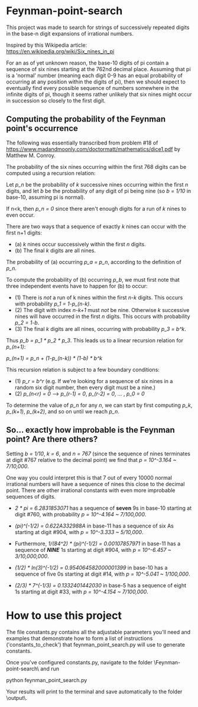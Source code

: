 # Feynman-point-search

This project was made to search for strings of successively repeated digits in the base-n digit expansions of irrational numbers.

Inspired by this Wikipedia article:
https://en.wikipedia.org/wiki/Six_nines_in_pi

For an as of yet unknown reason, the base-10 digits of pi contain a sequence of six nines starting at the 762nd decimal place. Assuming that pi is a 'normal' number (meaning each digit 0-9 has an equal probability of occurring at any position within the digits of pi), then we should expect to eventually find every possible sequence of numbers somewhere in the infinite digits of pi, though it seems rather unlikely that six nines might occur in succession so closely to the first digit.

## Computing the probability of the Feynman point's occurrence

The following was essentially transcribed from problem \#18 of https://www.madandmoonly.com/doctormatt/mathematics/dice1.pdf by Matthew M. Conroy.

The probability of the six nines occurring within the first 768 digits can be computed using a recursion relation:

Let *p_n* be the probability of *k* successive nines occurring within the first *n* digits, and let *b* be the probability of any digit of pi being nine (so *b = 1/10* in base-10, assuming pi is normal).

If n<k, then *p_n = 0* since there aren't enough digits for a run of *k* nines to even occur.

There are two ways that a sequence of exactly *k* nines can occur with the first n+1 digits:
- (a) *k* nines occur successively within the first *n* digits.
- (b) The final *k* digits are all nines.

The probability of (a) occurring *p_a = p_n*, according to the definition of *p_n*.

To compute the probability of (b) occurring *p_b*, we must first note that three independent events have to happen for (b) to occur:

- (1) There is *not* a run of k nines within the first *n-k* digits. This occurs with probability *p_1 = 1-p_(n-k)*.
- (2) The digit with index *n-k+1* must *not* be nine. Otherwise *k* successive nines will have occurred in the first *n* digits. This occurs with probability *p_2 = 1-b*.
- (3) The final *k* digits are all nines, occurring with probability *p_3 = b^k*.

Thus *p_b = p_1 * p_2 * p_3*. This leads us to a linear recursion relation for *p_(n+1)*:

*p_(n+1) = p_n + (1-p_(n-k)) * (1-b) * b^k*

This recursion relation is subject to a few boundary conditions:

- (1) *p_r = b^r* (e.g. If we're looking for a sequence of six nines in a random six digit number, then every digit must be a nine.)
- (2) *p_(n<r) = 0*  --> *p_(r-1) = 0*, *p_(r-2) = 0*, *...* , *p_0 = 0*

To determine the value of *p_n* for any *n*, we can start by first computing *p_k*, *p_(k+1)*, *p_(k+2)*, and so on until we reach *p_n*.

## So... exactly how improbable is the Feynman point? Are there others?

Setting *b = 1/10*, *k = 6*, and *n = 767* (since the sequence of nines terminates at digit \#767 relative to the decimal point) we find that *p = 10^-3.164 ~ 7/10,000*.

One way you could interpret this is that 7 out of every 10000 normal irrational numbers will have a sequence of nines this close to the decimal point. There are other irrational constants with even more improbable sequences of digits.

- *2 * pi = 6.2831853071* has a sequence of **seven** 9s in base-10 starting at digit \#760, with probability *p = 10^-4.164 ~ 7/100,000*.

- *(pi)^(-1/2) = 0.622A332988A* in base-11 has a sequence of six As starting at digit \#904, with *p = 10^-3.333 ~ 5/10,000*.

- Furthermore, *1/(84^2) * (pi)^(-1/2) = 0.00107857971* in base-11 has a sequence of ***NINE*** 1s starting at digit \#904, with *p = 10^-6.457 ~ 3/10,000,000*.

- *(1/2) * ln(3)^(-1/2) = 0.954064582000001399* in base-10 has a sequence of five 0s starting at digit \#14, with *p = 10^-5.041 ~ 1/100,000*.

- *(2/3) * 7^(-1/3) = 0.1332401442030* in base-5 has a sequence of eight 1s starting at digit \#33, with *p = 10^-4.154 ~ 7/100,000*.

# How to use this project

The file constants.py contains all the adjustable parameters you'll need and examples that demonstrate how to form a list of instructions ('constants_to_check') that feynman_point_search.py will use to generate constants.

Once you've configured constants.py, navigate to the folder \\Feynman-point-search\\ and run

python feynman_point_search.py

Your results will print to the terminal and save automatically to the folder \\output\\.
